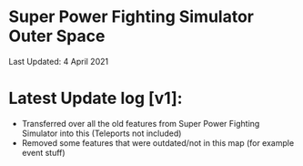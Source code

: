 # Super Power Fighting Simulator Outer Space

Last Updated: 4 April 2021

# Latest Update log [v1]:
- Transferred over all the old features from Super Power Fighting Simulator into this (Teleports not included)
- Removed some features that were outdated/not in this map (for example event stuff)